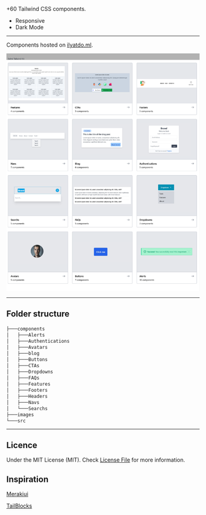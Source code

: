 +60 Tailwind CSS components.

-  Responsive
-   Dark Mode 

---


Components hosted on [ilyatdo.ml](https://ilyatdo.ml).

![](images/Tailwind-Css-UI-Kit.png)

---

## Folder structure

```
├───components
│   ├───Alerts
│   ├───Authentications
│   ├───Avatars
│   ├───blog
│   ├───Buttons
│   ├───CTAs
│   ├───Dropdowns
│   ├───FAQs
│   ├───Features
│   ├───Footers
│   ├───Headers
│   ├───Navs
│   └───Searchs
├───images
└───src
```

---

## Licence

Under the MIT License (MIT). Check [License File](https://github.com/merakiui/merakiui/blob/main/LICENSE) for more information.

## Inspiration

[Merakiui](https://merakiui.com/)

[TailBlocks](https://tailblocks.cc/)